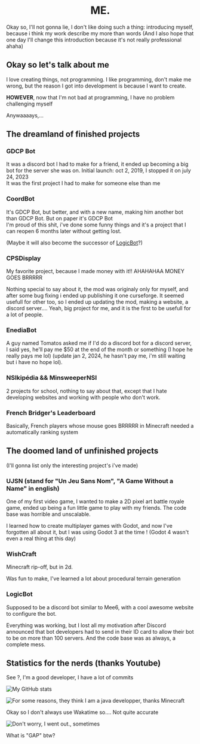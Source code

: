 # <div align="center">ME.</div>

Okay so, I'll not gonna lie, I don't like doing such a thing: introducing myself, because i think my work describe my more than words
(And I also hope that one day I'll change this introduction because it's not really professional ahaha)

## Okay so let's talk about me
I love creating things, not programming. I like programming, don't make me wrong, but the reason I got into development is because I want to create.

**HOWEVER**, now that I'm not bad at programming, I have no problem challenging myself

Anywaaaays,...

## The dreamland of finished projects

### GDCP Bot

It was a discord bot I had to make for a friend, it ended up becoming a big bot for the server she was on. Initial launch: oct 2, 2019, I stopped it on july 24, 2023<br>
It was the first project I had to make for someone else than me

### CoordBot

It's GDCP Bot, but better, and with a new name, making him another bot than GDCP Bot. But on paper it's GDCP Bot<br>
I'm proud of this shit, i've done some funny things and it's a project that I can reopen 6 months later without getting lost.

(Maybe it will also become the successor of [LogicBot](#logicbot)?)

### CPSDisplay

My favorite project, because I made money with it!! AHAHAHAA MONEY GOES BRRRRR

Nothing special to say about it, the mod was originaly only for myself, and after some bug fixing i ended up publishing it one curseforge. It seemed usefull for other too, so I ended up updating the mod, making a website, a discord server.... Yeah, big project for me, and it is the first to be usefull for a lot of people.

### EnediaBot

A guy named Tomatos asked me if I'd do a discord bot for a discord server, I said yes, he'll pay me $50 at the end of the month or something (I hope he really pays me lol) (update jan 2, 2024, he hasn't pay me, i'm still waiting but i have no hope lol).

### NSIkipédia && MinsweeperNSI

2 projects for school, nothing to say about that, except that I hate developing websites and working with people who don't work.

### French Bridger's Leaderboard

Basically, French players whose mouse goes BRRRRR in Minecraft needed a automatically ranking system

## The doomed land of unfinished projects
(I'll gonna list only the interesting project's i've made)

### UJSN (stand for "Un Jeu Sans Nom", "A Game Without a Name" in english)

One of my first video game, I wanted to make a 2D pixel art battle royale game, ended up being a fun little game to play with my friends. The code base was horrible and unscalable.

I learned how to create multiplayer games with Godot, and now I've forgotten all about it, but I was using Godot 3 at the time ! (Godot 4 wasn't even a real thing at this day)

### WishCraft

Minecraft rip-off, but in 2d.

Was fun to make, I've learned a lot about procedural terrain generation

### LogicBot

Supposed to be a discord bot similar to Mee6, with a cool awesome website to configure the bot.

Everything was working, but I lost all my motivation after Discord announced that bot developers had to send in their ID card to allow their bot to be on more than 100 servers. And the code base was as always, a complete mess.

## Statistics for the nerds (thanks Youtube)
See ?, I'm a good developer, I have a lot of commits

![My GitHub stats](https://github-readme-stats.vercel.app/api?username=dams4k&show_icons=true)

![For some reasons, they think I am a java developper, thanks Minecraft](https://github-readme-stats.vercel.app/api/top-langs/?username=dams4k)

Okay so I don't always use Wakatime so.... Not quite accurate

![Don't worry, I went out., sometimes](https://github-readme-stats.vercel.app/api/wakatime?username=Dams4K)

What is "GAP" btw?
